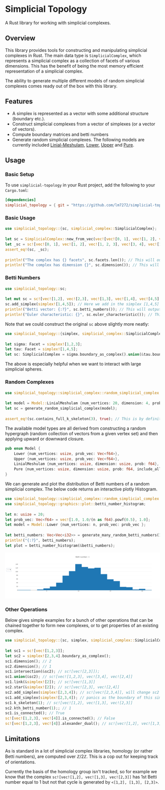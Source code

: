 # Simplicial Topology
A Rust library for working with simplicial complexes.

## Overview
This library provides tools for constructing and manipulating simplicial complexes in Rust. The main data type is `SimplicialComplex`, which represents a simplicial complex as a collection of facets of various dimensions. This has the benefit of being the most memory efficient representation of a simplicial complex.

The ability to generate multiple different models of random simplicial complexes comes ready out of the box with this library.

## Features
- A simplex is represented as a vector with some additional structure (boundary etc.).
- Construct simplicial complexes from a vector of simplexes (or a vector of vectors).
- Compute boundary matrices and betti numbers
- Generate random simplicial complexes. The following models are currently included [Linial-Meshulam](https://link.springer.com/article/10.1007/s00493-006-0027-9), [Lower](https://link.springer.com/chapter/10.1007/978-3-319-31580-5_6), [Upper](https://www.worldscientific.com/doi/10.1142/S1793525320500387) and [Pure](https://arxiv.org/pdf/1806.04566.pdf).

## Usage
### Basic Setup
To use `simplicial-topology` in your Rust project, add the following to your `Cargo.toml`:

```toml
[dependencies]
simplicial_topology = { git = "https://github.com/lm7272/simplicial-topology.git" }
```

### Basic Usage
```rust
use simplicial_topology::{sc, simplicial_complex::SimplicialComplex};

let sc = SimplicialComplex::new_from_vec(vec![vec![0, 1], vec![1, 2], vec![1, 2, 3], vec![3, 4], vec![1, 3, 4]]);
let _sc = sc![vec![0, 1], vec![1, 2], vec![1, 2, 3], vec![3, 4], vec![1, 3, 4]]; // Note this is the shorthand macro to construct an identical SimplicialComplex to sc
assert_eq!(sc, _sc);

println!("The complex has {} facets", sc.facets.len()); // This will output "The complex has 3 facets"
println!("The complex has dimension {}", sc.dimension()); // This will output "The complex has dimension 2"

```
### Betti Numbers
```rust
use simplicial_topology::sc;

let mut sc = sc![vec![1,2], vec![2,3], vec![1,3], vec![1,4], vec![4,5], vec![1,5]]; // This is the wedge of two simplicial circles (bdy of [1,2,3] and bdy of [1,4,5])
sc.add_simplex(simplex![1,4,5]); // Here we add in the simplex [1,4,5] filling in a circle. If the boundary of this simplex didn't exist then add_simplex would panic
println!("Betti vector: {:?}", sc.betti_numbers()); // This will output "Betti vector: [1, 1, 0]"
println!("Euler characteristic: {}", sc.euler_characteristic()); // This will output "Euler characteristc: 0
```
Note that we could construct the original `sc` above slightly more neatly:
```rust
use simplicial_topology::{simplex, simplicial_complex::SimplicialComplex};

let sigma: Facet = simplex![1,2,3];
let tau: Facet = simplex![1,4,5];
let sc: SimplicialComplex = sigma.boundary_as_complex().union(&tau.boundary_as_complex()); // boundary_as_complex() returns the boundary of the simplex but as a SimplicialComplex, rather than Vec<Facet>
```
The above is especially helpful when we want to interact with large simplicial spheres.

### Random Complexes
```rust
use simplicial_topology::simplicial_complex::random_simplicial_complex::{generate_random_simplicial_complex, Model};

let model = Model::LinialMeshulam {num_vertices: 20, dimension: 4, prob: 0.314159265};
let sc = generate_random_simplicial_complex(model);

assert_eq!(sc.contains_full_k_skeleton(3), true); // This is by definition true for this Linial-Meshulam random complex
```
The available model types are all derived from constructing a random hypergraph (random collection of vectors from a given vertex set) and then applying upward or downward closure.
```rust
pub enum Model {
    Lower {num_vertices: usize, prob_vec: Vec<f64>},
    Upper {num_vertices: usize, prob_vec: Vec<f64>},
    LinialMeshulam {num_vertices: usize, dimension: usize, prob: f64},
    Pure {num_vertices: usize, dimension: usize, prob: f64, include_all_vertices: bool}
}
```


We can generate and plot the distribution of Betti numbers of a random simplicial complex. The below code returns an interactive plotly Histogram.
```rust
use simplicial_topology::simplicial_complex::random_simplicial_complex::{generate_many_random_betti_numbers, Model};
use simplicial_topology::graphics::plot::betti_number_histogram;

let n: usize = 20;
let prob_vec: Vec<f64> = vec![1.0, 1.0/(n as f64).powf(0.5), 1.0];
let model = Model::Lower {num_vertices: n, prob_vec: prob_vec };

let betti_numbers: Vec<Vec<i32>> = generate_many_random_betti_numbers(1000, model);
println!("{:?}", betti_numbers);
let plot = betti_number_histogram(&betti_numbers);
```
![Plot](docs/betti_plot.png)

### Other Operations
Below gives simple examples for a bunch of other operations that can be chained together to form new complexes, or to get properties of an existing complex.
```rust
use simplicial_topology::{sc, simplex, simplicial_complex::SimplicialComplex};

let sc1 = sc![vec![1,2,3]];
let sc2 = simplex![2,3,4].boundary_as_complex();
sc1.dimension(); // 2
sc2.dimension(); // 1
sc1.intersection(&sc2); // sc![vec![2,3]]);
sc1.union(&sc2); // sc![vec![1,2,3], vec![3,4], vec![2,4]]
sc1.link(&simplex![2]); // sc![vec![1,3]]
sc2.star(&simplex![2]); // sc![vec![2,3], vec![2,4]]
sc2.add_simplex(simplex![2,3,4]); // sc![vec![2,3,4]], will change sc2 in place
sc1.add_simplex(simplex![2,3,4]); // panics as the boundary of this simplex is not in sc1
sc1.k_skeleton(1); // sc![vec![1,2], vec![1,3], vec![2,3]]
sc2.kth_betti_number(1);; // 1
sc1.is_connected(); // True
sc![vec![1,2,3], vec![4]].is_connected(); // False
sc![vec![1,2,3], vec![4]].alexander_dual(); // sc![vec![1,2], vec![1,3], vec![2,3]] - the dual complex X* on [n] where \sigma is a face iff [n] - \sigma is not a face in X
```

## Limitations
As is standard in a lot of simplicial complex libraries, homology (or rather Betti numbers), are computed over $\mathbb{Z}/2\mathbb{Z}$. This is a cop out for keeping track of orientations.

Currently the basis of the homology group isn't tracked, so for example we know that the complex `sc![vec![1,2], vec![1,3], vec![2,3]]` has $1$st Betti number equal to $1$ but not that cycle is generated by `<[1,2], [1,3], [2,3]>`.